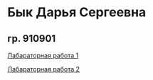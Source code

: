 # Бык Дарья Сергеевна
## гр. 910901

[Лабараторная работа 1](/1.pdf)

[Лабараторная работа 2](/2.pdf)
